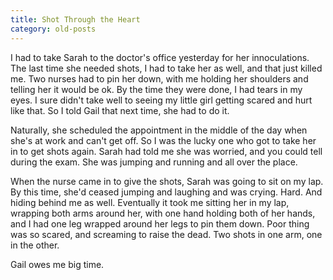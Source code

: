 ```yaml
---
title: Shot Through the Heart
category: old-posts
---
```

I had to take Sarah to the doctor's office yesterday for her innoculations. The last time she needed shots, I had to take her as well, and that just killed me. Two nurses had to pin her down, with me holding her shoulders and telling her it would be ok. By the time they were done, I had tears in my eyes. I sure didn't take well to seeing my little girl getting scared and hurt like that. So I told Gail that next time, she had to do it.
<!--more-->

Naturally, she scheduled the appointment in the middle of the day when she's at work and can't get off. So I was the lucky one who got to take her in to get shots again. Sarah had told me she was worried, and you could tell during the exam. She was jumping and running and all over the place.

When the nurse came in to give the shots, Sarah was going to sit on my lap. By this time, she'd ceased jumping and laughing and was crying. Hard. And hiding behind me as well. Eventually it took me sitting her in my lap, wrapping both arms around her, with one hand holding both of her hands, and I had one leg wrapped around her legs to pin them down. Poor thing was so scared, and screaming to raise the dead. Two shots in one arm, one in the other.

Gail owes me big time.

